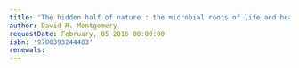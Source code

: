 ```yaml
---
title: 'The hidden half of nature : the microbial roots of life and health'
author: David R. Montgomery
requestDate: February, 05 2016 00:00:00
isbn: '9780393244403'
renewals: 
---
```



